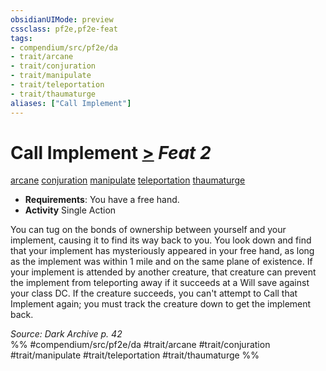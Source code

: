 ```yaml
---
obsidianUIMode: preview
cssclass: pf2e,pf2e-feat
tags:
- compendium/src/pf2e/da
- trait/arcane
- trait/conjuration
- trait/manipulate
- trait/teleportation
- trait/thaumaturge
aliases: ["Call Implement"]
---
```

# Call Implement  [>](chapter-9-playing-the-game.md#Actions "Single Action") *Feat 2*  
[arcane](arcane.md "Arcane Tradition Trait")  [conjuration](conjuration.md "Conjuration School Trait")  [manipulate](manipulate.md "Manipulate General Trait")  [teleportation](teleportation.md "Teleportation Effect Trait")  [thaumaturge](Reference/Rules/Traits/thaumaturge-da.md "Thaumaturge Class Trait")  

- **Requirements**: You have a free hand.
- **Activity** Single Action

You can tug on the bonds of ownership between yourself and your implement, causing it to find its way back to you. You look down and find that your implement has mysteriously appeared in your free hand, as long as the implement was within 1 mile and on the same plane of existence. If your implement is attended by another creature, that creature can prevent the implement from teleporting away if it succeeds at a Will save against your class DC. If the creature succeeds, you can't attempt to Call that Implement again; you must track the creature down to get the implement back.

*Source: Dark Archive p. 42*  
%% #compendium/src/pf2e/da #trait/arcane #trait/conjuration #trait/manipulate #trait/teleportation #trait/thaumaturge %%